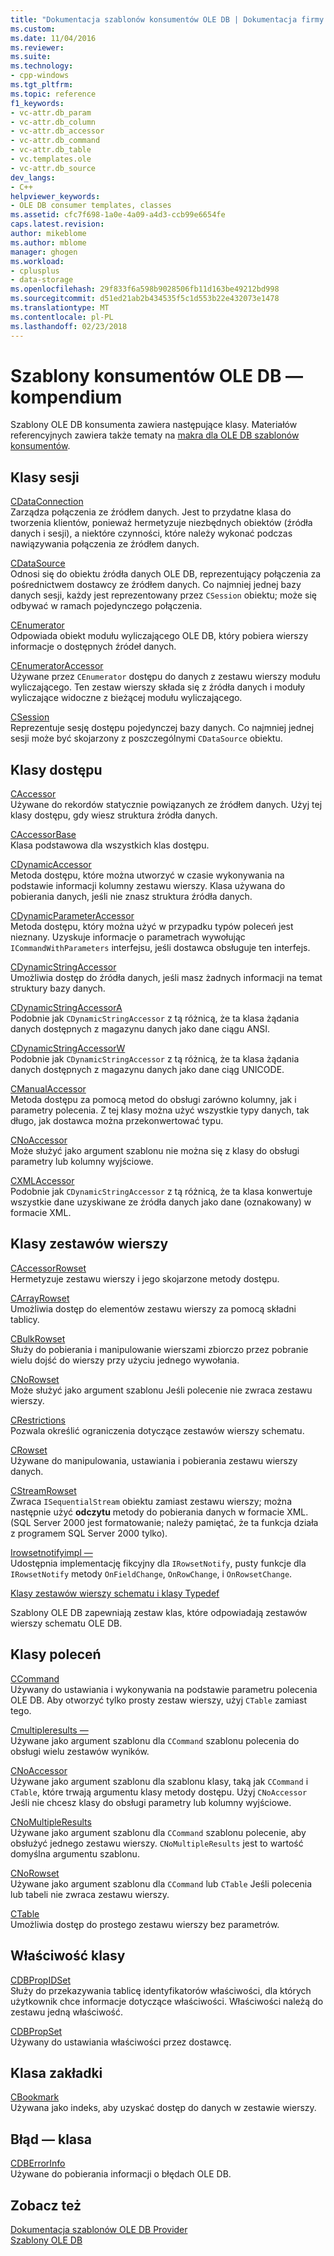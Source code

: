 ```yaml
---
title: "Dokumentacja szablonów konsumentów OLE DB | Dokumentacja firmy Microsoft"
ms.custom: 
ms.date: 11/04/2016
ms.reviewer: 
ms.suite: 
ms.technology:
- cpp-windows
ms.tgt_pltfrm: 
ms.topic: reference
f1_keywords:
- vc-attr.db_param
- vc-attr.db_column
- vc-attr.db_accessor
- vc-attr.db_command
- vc-attr.db_table
- vc.templates.ole
- vc-attr.db_source
dev_langs:
- C++
helpviewer_keywords:
- OLE DB consumer templates, classes
ms.assetid: cfc7f698-1a0e-4a09-a4d3-ccb99e6654fe
caps.latest.revision: 
author: mikeblome
ms.author: mblome
manager: ghogen
ms.workload:
- cplusplus
- data-storage
ms.openlocfilehash: 29f833f6a598b9028506fb11d163be49212bd998
ms.sourcegitcommit: d51ed21ab2b434535f5c1d553b22e432073e1478
ms.translationtype: MT
ms.contentlocale: pl-PL
ms.lasthandoff: 02/23/2018
---
```

# <a name="ole-db-consumer-templates-reference"></a>Szablony konsumentów OLE DB — kompendium
Szablony OLE DB konsumenta zawiera następujące klasy. Materiałów referencyjnych zawiera także tematy na [makra dla OLE DB szablonów konsumentów](../../data/oledb/macros-and-global-functions-for-ole-db-consumer-templates.md).  
  
## <a name="session-classes"></a>Klasy sesji  
 [CDataConnection](../../data/oledb/cdataconnection-class.md)  
 Zarządza połączenia ze źródłem danych. Jest to przydatne klasa do tworzenia klientów, ponieważ hermetyzuje niezbędnych obiektów (źródła danych i sesji), a niektóre czynności, które należy wykonać podczas nawiązywania połączenia ze źródłem danych.  
  
 [CDataSource](../../data/oledb/cdatasource-class.md)  
 Odnosi się do obiektu źródła danych OLE DB, reprezentujący połączenia za pośrednictwem dostawcy ze źródłem danych. Co najmniej jednej bazy danych sesji, każdy jest reprezentowany przez `CSession` obiektu; może się odbywać w ramach pojedynczego połączenia.  
  
 [CEnumerator](../../data/oledb/cenumerator-class.md)  
 Odpowiada obiekt modułu wyliczającego OLE DB, który pobiera wierszy informacje o dostępnych źródeł danych.  
  
 [CEnumeratorAccessor](../../data/oledb/cenumeratoraccessor-class.md)  
 Używane przez `CEnumerator` dostępu do danych z zestawu wierszy modułu wyliczającego. Ten zestaw wierszy składa się z źródła danych i moduły wyliczające widoczne z bieżącej modułu wyliczającego.  
  
 [CSession](../../data/oledb/csession-class.md)  
 Reprezentuje sesję dostępu pojedynczej bazy danych. Co najmniej jednej sesji może być skojarzony z poszczególnymi `CDataSource` obiektu.  
  
## <a name="accessor-classes"></a>Klasy dostępu  
 [CAccessor](../../data/oledb/caccessor-class.md)  
 Używane do rekordów statycznie powiązanych ze źródłem danych. Użyj tej klasy dostępu, gdy wiesz struktura źródła danych.  
  
 [CAccessorBase](../../data/oledb/caccessorbase-class.md)  
 Klasa podstawowa dla wszystkich klas dostępu.  
  
 [CDynamicAccessor](../../data/oledb/cdynamicaccessor-class.md)  
 Metoda dostępu, które można utworzyć w czasie wykonywania na podstawie informacji kolumny zestawu wierszy. Klasa używana do pobierania danych, jeśli nie znasz struktura źródła danych.  
  
 [CDynamicParameterAccessor](../../data/oledb/cdynamicparameteraccessor-class.md)  
 Metoda dostępu, który można użyć w przypadku typów poleceń jest nieznany. Uzyskuje informacje o parametrach wywołując `ICommandWithParameters` interfejsu, jeśli dostawca obsługuje ten interfejs.  
  
 [CDynamicStringAccessor](../../data/oledb/cdynamicstringaccessor-class.md)  
 Umożliwia dostęp do źródła danych, jeśli masz żadnych informacji na temat struktury bazy danych.  
  
 [CDynamicStringAccessorA](../../data/oledb/cdynamicstringaccessora-class.md)  
 Podobnie jak `CDynamicStringAccessor` z tą różnicą, że ta klasa żądania danych dostępnych z magazynu danych jako dane ciągu ANSI.  
  
 [CDynamicStringAccessorW](../../data/oledb/cdynamicstringaccessorw-class.md)  
 Podobnie jak `CDynamicStringAccessor` z tą różnicą, że ta klasa żądania danych dostępnych z magazynu danych jako dane ciąg UNICODE.  
  
 [CManualAccessor](../../data/oledb/cmanualaccessor-class.md)  
 Metoda dostępu za pomocą metod do obsługi zarówno kolumny, jak i parametry polecenia. Z tej klasy można użyć wszystkie typy danych, tak długo, jak dostawca można przekonwertować typu.  
  
 [CNoAccessor](../../data/oledb/cnoaccessor-class.md)  
 Może służyć jako argument szablonu nie można się z klasy do obsługi parametry lub kolumny wyjściowe.  
  
 [CXMLAccessor](../../data/oledb/cxmlaccessor-class.md)  
 Podobnie jak `CDynamicStringAccessor` z tą różnicą, że ta klasa konwertuje wszystkie dane uzyskiwane ze źródła danych jako dane (oznakowany) w formacie XML.  
  
## <a name="rowset-classes"></a>Klasy zestawów wierszy  
 [CAccessorRowset](../../data/oledb/caccessorrowset-class.md)  
 Hermetyzuje zestawu wierszy i jego skojarzone metody dostępu.  
  
 [CArrayRowset](../../data/oledb/carrayrowset-class.md)  
 Umożliwia dostęp do elementów zestawu wierszy za pomocą składni tablicy.  
  
 [CBulkRowset](../../data/oledb/cbulkrowset-class.md)  
 Służy do pobierania i manipulowanie wierszami zbiorczo przez pobranie wielu dojść do wierszy przy użyciu jednego wywołania.  
  
 [CNoRowset](../../data/oledb/cnorowset-class.md)  
 Może służyć jako argument szablonu Jeśli polecenie nie zwraca zestawu wierszy.  
  
 [CRestrictions](../../data/oledb/crestrictions-class.md)  
 Pozwala określić ograniczenia dotyczące zestawów wierszy schematu.  
  
 [CRowset](../../data/oledb/crowset-class.md)  
 Używane do manipulowania, ustawiania i pobierania zestawu wierszy danych.  
  
 [CStreamRowset](../../data/oledb/cstreamrowset-class.md)  
 Zwraca `ISequentialStream` obiektu zamiast zestawu wierszy; można następnie użyć **odczytu** metody do pobierania danych w formacie XML. (SQL Server 2000 jest formatowanie; należy pamiętać, że ta funkcja działa z programem SQL Server 2000 tylko).  
  
 [Irowsetnotifyimpl —](../../data/oledb/irowsetnotifyimpl-class.md)  
 Udostępnia implementację fikcyjny dla `IRowsetNotify`, pusty funkcje dla `IRowsetNotify` metody `OnFieldChange`, `OnRowChange`, i `OnRowsetChange`.  
  
 [Klasy zestawów wierszy schematu i klasy Typedef](../../data/oledb/schema-rowset-classes-and-typedef-classes.md)  
  
 Szablony OLE DB zapewniają zestaw klas, które odpowiadają zestawów wierszy schematu OLE DB.  
  
## <a name="command-classes"></a>Klasy poleceń  
 [CCommand](../../data/oledb/ccommand-class.md)  
 Używany do ustawiania i wykonywania na podstawie parametru polecenia OLE DB. Aby otworzyć tylko prosty zestaw wierszy, użyj `CTable` zamiast tego.  
  
 [Cmultipleresults —](../../data/oledb/cmultipleresults-class.md)  
 Używane jako argument szablonu dla `CCommand` szablonu polecenia do obsługi wielu zestawów wyników.  
  
 [CNoAccessor](../../data/oledb/cnoaccessor-class.md)  
 Używane jako argument szablonu dla szablonu klasy, taką jak `CCommand` i `CTable`, które trwają argumentu klasy metody dostępu. Użyj `CNoAccessor` Jeśli nie chcesz klasy do obsługi parametry lub kolumny wyjściowe.  
  
 [CNoMultipleResults](../../data/oledb/cnomultipleresults-class.md)  
 Używane jako argument szablonu dla `CCommand` szablonu polecenie, aby obsłużyć jednego zestawu wierszy. `CNoMultipleResults` jest to wartość domyślna argumentu szablonu.  
  
 [CNoRowset](../../data/oledb/cnorowset-class.md)  
 Używane jako argument szablonu dla `CCommand` lub `CTable` Jeśli polecenia lub tabeli nie zwraca zestawu wierszy.  
  
 [CTable](../../data/oledb/ctable-class.md)  
 Umożliwia dostęp do prostego zestawu wierszy bez parametrów.  
  
## <a name="property-classes"></a>Właściwość klasy  
 [CDBPropIDSet](../../data/oledb/cdbpropidset-class.md)  
 Służy do przekazywania tablicę identyfikatorów właściwości, dla których użytkownik chce informacje dotyczące właściwości. Właściwości należą do zestawu jedną właściwość.  
  
 [CDBPropSet](../../data/oledb/cdbpropset-class.md)  
 Używany do ustawiania właściwości przez dostawcę.  
  
## <a name="bookmark-class"></a>Klasa zakładki  
 [CBookmark](../../data/oledb/cbookmark-class.md)  
 Używana jako indeks, aby uzyskać dostęp do danych w zestawie wierszy.  
  
## <a name="error-class"></a>Błąd — klasa  
 [CDBErrorInfo](../../data/oledb/cdberrorinfo-class.md)  
 Używane do pobierania informacji o błędach OLE DB.  
  
## <a name="see-also"></a>Zobacz też  
 [Dokumentacja szablonów OLE DB Provider](../../data/oledb/ole-db-provider-templates-reference.md)   
 [Szablony OLE DB](../../data/oledb/ole-db-templates.md)